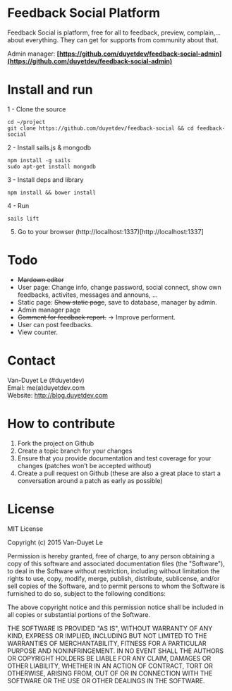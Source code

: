 # Feedback Social Platform

Feedback Social is platform, free for all to feedback, preview, complain,... about everything. They can get for supports from community about that.

Admin manager: <strong>[https://github.com/duyetdev/feedback-social-admin](https://github.com/duyetdev/feedback-social-admin)</strong>

# Install and run

1 - Clone the source
````
cd ~/project
git clone https://github.com/duyetdev/feedback-social && cd feedback-social 
````

2 - Install sails.js & mongodb
````
npm install -g sails 
sudo apt-get install mongodb 
````

3 - Install deps and library 
````
npm install && bower install 
````

4 - Run 
````
sails lift 
````

5. Go to your browser (http://localhost:1337)[http://localhost:1337]


# Todo 

* <del>Mardown editor</del> 
* User page: Change info, change password, social connect, show own feedbacks, activites, messages and announs, ...  
* Static page: <del>Show static page</del>, save to database, manager by admin. 
* Admin manager page
* <del>Comment for feedback report.</del> -> Improve performent.
* User can post feedbacks.
* View counter.

# Contact 

Van-Duyet Le (#duyetdev) <br />
Email: me(a)duyetdev.com<br />
Website: http://blog.duyetdev.com <br />

# How to contribute

1. Fork the project on Github
2. Create a topic branch for your changes
3. Ensure that you provide documentation and test coverage for your changes (patches won’t be accepted without)
4. Create a pull request on Github (these are also a great place to start a conversation around a patch as early as possible)

# License
MIT License

Copyright (c) 2015 Van-Duyet Le

Permission is hereby granted, free of charge, to any person obtaining a copy of this software and associated documentation files (the "Software"), to deal in the Software without restriction, including without limitation the rights to use, copy, modify, merge, publish, distribute, sublicense, and/or sell copies of the Software, and to permit persons to whom the Software is furnished to do so, subject to the following conditions:

The above copyright notice and this permission notice shall be included in all copies or substantial portions of the Software.

THE SOFTWARE IS PROVIDED "AS IS", WITHOUT WARRANTY OF ANY KIND, EXPRESS OR IMPLIED, INCLUDING BUT NOT LIMITED TO THE WARRANTIES OF MERCHANTABILITY, FITNESS FOR A PARTICULAR PURPOSE AND NONINFRINGEMENT. IN NO EVENT SHALL THE AUTHORS OR COPYRIGHT HOLDERS BE LIABLE FOR ANY CLAIM, DAMAGES OR OTHER LIABILITY, WHETHER IN AN ACTION OF CONTRACT, TORT OR OTHERWISE, ARISING FROM, OUT OF OR IN CONNECTION WITH THE SOFTWARE OR THE USE OR OTHER DEALINGS IN THE SOFTWARE.

